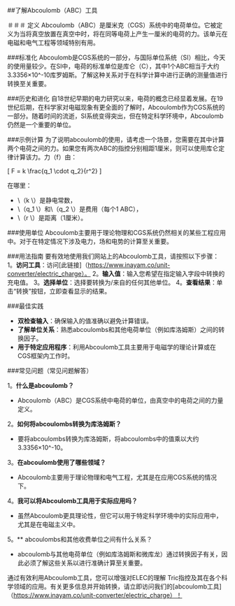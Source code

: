 ##了解Abcoulomb（ABC）工具

＃＃＃ 定义
Abcoulomb（ABC）是厘米克（CGS）系统中的电荷单位。它被定义为当将真空放置在真空中时，将在同等电荷上产生一厘米的电荷的力。该单元在电磁和电气工程等领域特别有用。

###标准化
Abcoulomb是CGS系统的一部分，与国际单位系统（SI）相比，今天的使用量较少。在SI中，电荷的标准单位是库仑（C），其中1个ABC相当于大约3.3356×10^-10库罗姆斯。了解这种关系对于在科学计算中进行正确的测量值进行转换至关重要。

###历史和进化
自18世纪早期的电力研究以来，电荷的概念已经显着发展。在19世纪后期，在科学家对电磁现象有更全面的了解时，Abcoulomb作为CGS系统的一部分。随着时间的流逝，SI系统变得突出，但在特定科学环境中，Abcoulomb仍然是一个重要的单位。

###示例计算
为了说明abcoulomb的使用，请考虑一个场景，您需要在其中计算两个电荷之间的力。如果您有两次ABC的指控分别相距1厘米，则可以使用库仑定律计算该力。力（f）由：

\[ F = k \frac{q_1 \cdot q_2}{r^2} \]

在哪里：
-  \（k \）是静电常数，
-  \（q_1 \）和\（q_2 \）是费用（每个1 ABC），
-  \（r \）是距离（1厘米）。

###使用单位
Abcoulomb主要用于理论物理和CGS系统仍然相关的某些工程应用中。对于在特定情况下涉及电力，场和电势的计算至关重要。

###用法指南
要有效地使用我们网站上的Abcoulomb工具，请按照以下步骤：
1。**访问工具**：访问[此链接]（https://www.inayam.co/unit-converter/electric_charge）。
2。**输入值**：输入您希望在指定输入字段中转换的充电值。
3。**选择单位**：选择要转换为/来自的任何其他单位。
4。**查看结果**：单击“转换”按钮，立即查看显示的结果。

###最佳实践
-  **双检查输入**：确保输入的值准确以避免计算错误。
-  **了解单位关系**：熟悉abcoulombs和其他电荷单位（例如库洛姆斯）之间的转换因子。
-  **用于特定应用程序**：利用Abcoulomb工具主要用于电磁学的理论计算或在CGS框架内工作时。

###常见问题（常见问题解答）

1。**什么是abcoulomb？**
-  Abcoulomb（ABC）是CGS系统中电荷的单位，由真空中的电荷之间的力量定义。

2。**如何将abcoulombs转换为库洛姆斯？**
- 要将abcoulombs转换为库洛姆斯，将abcoulombs中的值乘以大约3.3356×10^-10。

3。**在abcoulomb使用了哪些领域？**
-  Abcoulomb主要用于理论物理和电气工程，尤其是在应用CGS系统的情况下。

4。**我可以将Abcoulomb工具用于实际应用吗？**
- 虽然Abcoulomb更具理论性，但它可以用于特定科学环境中的实际应用中，尤其是在电磁主义中。

5。** abcoulombs和其他收费单位之间有什么关系？
-  abcoulomb与其他电荷单位（例如库洛姆斯和微库龙）通过转换因子有关，因此必须了解这些关系以进行准确计算至关重要。

通过有效利用Abcoulomb工具，您可以增强对ELEC的理解 Tric指控及其在各个科学领域的应用。有关更多信息并开始转换，请立即访问我们的[abcoulomb工具]（https://www.inayam.co/unit-converter/electric_charge）！